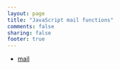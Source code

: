 ```yaml
---
layout: page
title: "JavaScript mail functions"
comments: false
sharing: false
footer: true
---
```

<!-- Generated by Rakefile:build -->

 - [mail](/functions/mail)
